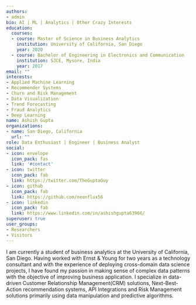 ```yaml
---
authors:
- admin
bio: AI | ML | Analytics | Other Crazy Interests
education:
  courses:
  - course: Master of Science in Business Analytics
    institution: University of California, San Diego
    year: 2020
  - course: Bachelor of Engineering in Electronics and Communication
    institution: SJCE, Mysore, India
    year: 2017
email: ""
interests:
- Applied Machine Learning
- Recommender Systems
- Churn and Risk Management
- Data Visualization
- Trend Forecasting
- Fraud Analytics
- Deep Learning
name: Ashish Gupta
organizations:
- name: San Diego, California
  url: ""
role: Data Enthusiast | Engineer | Business Analyst 
social:
- icon: envelope
  icon_pack: fas
  link: '#contact'
- icon: twitter
  icon_pack: fab
  link: https://twitter.com/TheGuptaGuy
- icon: github
  icon_pack: fab
  link: https://github.com/neonflux56
- icon: linkedin
  icon_pack: fab
  link: https://www.linkedin.com/in/ashishgupta63966/
superuser: true
user_groups:
- Researchers
- Visitors
---
```


I am currently a student of business analytics at the University of California, San Diego. Having worked with Ernst & Young for two years as a technology consultant and with the experience of deploying cross-domain data science projects, I have found my passion in making sense of complex data patterns with the objective of improving business application. I specialize in data-driven Customer Relationship Management(CRM) solutions, Next-Best-Action recommendation systems, API Integrations and Risk Management solutions primarily using data manipulation and predictive algorithms.

